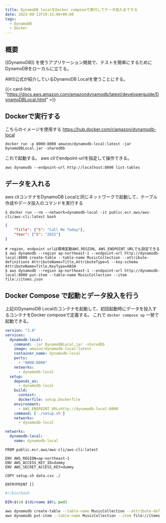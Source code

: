 ```yaml
---
title: DynamoDB localをDocker composeで実行してデータ投入までする
date: 2023-09-13T19:15:00+09:00
tags:
  - DynamoDB
  - Docker
---
```


## 概要

[[DynamoDB]] を使うアプリケーション開発で、テストを簡単にするためにDynamoDBをローカルに立てる。

AWS公式が紹介しているDynamoDB Localを使うことにする。

{{< card-link "https://docs.aws.amazon.com/amazondynamodb/latest/developerguide/DynamoDBLocal.html" >}}

## Dockerで実行する

こちらのイメージを使用する
https://hub.docker.com/r/amazon/dynamodb-local 

```shell
docker run -p 8000:8000 amazon/dynamodb-local:latest -jar DynamoDBLocal.jar -sharedDb
```

これで起動する。
aws cliでendpoint-urlを指定して操作できる。

```shell
aws dynamodb --endpoint-url http://localhost:8000 list-tables
```

## データを入れる

aws cliコンテナをDynamoDB Localと同じネットワークで起動して、テーブル作成やデータ投入のコマンドを実行する

```shell
$ docker run --rm --network=dynamodb-local -it public.ecr.aws/aws-cli/aws-cli:latest bash
```

```json:items.json
{
    "Title": {"S": "Call Me Today"},
    "Year": {"S": "2022"}
}
```

```shell
# region, endpoint urlは環境変数AWS_REGION, AWS_ENDPOINT_URLでも設定できる
$ aws dynamodb --region ap-northeast-1 --endpoint-url http://dynamodb-local:8000 create-table --table-name MusicCollection --attribute-definitions AttributeName=Title,AttributeType=S --key-schema AttributeName=Title,KeyType=HASH 
$ aws dynamodb --region ap-northeast-1 --endpoint-url http://dynamodb-local:8000 put-item --table-name MusicCollection --item file://items.json
```

## Docker Compose で起動とデータ投入を行う

上記のDynamoDB Localのコンテナを起動して、初回起動時にデータを投入するコンテナをDocker composeで定義する。
これで `docker compose up` 一発で起動できる。

```yaml:compose.yaml
version: "3.8"
services:
  dynamodb-local:
    command: -jar DynamoDBLocal.jar -sharedDb
    image: amazon/dynamodb-local:latest
    container_name: dynamodb-local
    ports:
      - "8000:8000"
    networks:
      - dynamodb-local
  setup:
    depends_on:
      - dynamodb-local
    build:
      context: .
      dockerfile: setup.Dockerfile
    environment:
      - AWS_ENDPOINT_URL=http://dynamodb-local:8000
    command: ['./setup.sh']
    networks:
      - dynamodb-local

networks:
  dynamodb-local:
    name: dynamodb-local
```

```Dockerfile:setup.Dockerfile
FROM public.ecr.aws/aws-cli/aws-cli:latest

ENV AWS_REGION=ap-northeast-1
ENV AWS_ACCESS_KEY_ID=dummy
ENV AWS_SECRET_ACCESS_KEY=dummy

COPY setup.sh data.csv ./

ENTRYPOINT []
```

```shell:setup.sh
#!/bin/bash

DIR=$(cd $(dirname $0); pwd)

aws dynamodb create-table --table-name MusicCollection --attribute-definitions AttributeName=Title,AttributeType=S --key-schema AttributeName=Title,KeyType=HASH 
aws dynamodb put-item --table-name MusicCollection --item file://items.json
```
